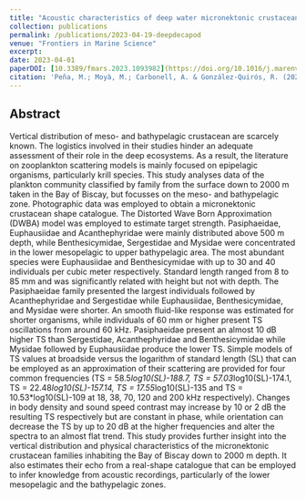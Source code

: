 ```yaml
---
title: "Acoustic characteristics of deep water micronektonic crustacean and their seasonal variation in the Bay of Biscay"
collection: publications
permalink: /publications/2023-04-19-deepdecapod
venue: "Frontiers in Marine Science"
excerpt: 
date: 2023-04-01
paperDOI: [10.3389/fmars.2023.1093982](https://doi.org/10.1016/j.marenvres.2023.105967)
citation: 'Peña, M.; Moyà, M.; Carbonell, A. & González-Quirós, R. (2023). Acoustic characteristics of deep water micronektonic crustacean and their seasonal variation in the Bay of Biscay,  188, 105967 (2023). DOI: https://doi.org/10.1016/j.marenvres.2023.105967'
---
```


## Abstract
Vertical distribution of meso- and bathypelagic crustacean are scarcely known. The logistics involved in their studies hinder an adequate assessment of their role in the deep ecosystems. As a result, the literature on zooplankton scattering models is mainly focused on epipelagic organisms, particularly krill species. This study analyses data of the plankton community classified by family from the surface down to 2000 m taken in the Bay of Biscay, but focusses on the meso- and bathypelagic zone. Photographic data was employed to obtain a micronektonic crustacean shape catalogue. The Distorted Wave Born Approximation (DWBA) model was employed to estimate target strength. Pasiphaeidae, Euphausiidae and Acanthephyridae were mainly distributed above 500 m depth, while Benthesicymidae, Sergestidae and Mysidae were concentrated in the lower mesopelagic to upper bathypelagic area. The most abundant species were Euphausiidae and Benthesicymidae with up to 30 and 40 individuals per cubic meter respectively. Standard length ranged from 8 to 85 mm and was significantly related with height but not with depth. The Pasiphaeidae family presented the largest individuals followed by Acanthephyridae and Sergestidae while Euphausiidae, Benthesicymidae, and Mysidae were shorter. An smooth fluid-like response was estimated for shorter organisms, while individuals of 60 mm or higher present TS oscillations from around 60 kHz. Pasiphaeidae present an almost 10 dB higher TS than Sergestidae, Acanthephyridae and Benthesicymidae while Mysidae followed by Euphausiidae produce the lower TS. Simple models of TS values at broadside versus the logarithm of standard length (SL) that can be employed as an approximation of their scattering are provided for four common frequencies (TS = 58.5*log10(SL)-188.7, TS = 57.03*log10(SL)-174.1, TS = 22.48*log10(SL)-157.14, TS = 17.55*log10(SL)-135 and TS = 10.53*log10(SL)-109 at 18, 38, 70, 120 and 200 kHz respectively). Changes in body density and sound speed contrast may increase by 10 or 2 dB the resulting TS respectively but are constant in phase, while orientation can decrease the TS by up to 20 dB at the higher frequencies and alter the spectra to an almost flat trend. This study provides further insight into the vertical distribution and physical characteristics of the micronektonic crustacean families inhabiting the Bay of Biscay down to 2000 m depth. It also estimates their echo from a real-shape catalogue that can be employed to infer knowledge from acoustic recordings, particularly of the lower mesopelagic and the bathypelagic zones.
